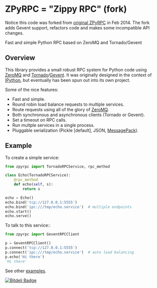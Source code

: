 # ZPyRPC = "Zippy RPC" (fork)
Notice this code was forked from [original ZPyRPC](https://github.com/ellisonbg/zpyrpc) in Feb 2014.
The fork adds Gevent support, refactors code and makes some incompatible API changes.

Fast and simple Python RPC based on ZeroMQ and Tornado/Gevent

## Overview

This library provides a small robust RPC system for Python
code using [ZeroMQ](http://zeromq.org/) and
[Tornado](http://www.tornadoweb.org/)/[Gevent](http://www.gevent.org/).
It was originally designed in the context of
[IPython](http://ipython.org/), but eventually
has been spun out into its own project.

Some of the nice features:

* Fast and simple.
* Round robin load balance requests to multiple services.
* Route requests using all of the glory of [ZeroMQ](http://zeromq.org/tutorials:dealer-and-router).
* Both synchronous and asynchronous clients (Tornado or Gevent).
* Set a timeout on RPC calls.
* Run multple services in a single process.
* Pluggable serialization (Pickle [default], JSON, [MessagePack](http://msgpack.org/)).

## Example

To create a simple service:

```python
from zpyrpc import TornadoRPCService, rpc_method

class Echo(TornadoRPCService):
    @rpc_method
    def echo(self, s):
        return s

echo = Echo()
echo.bind('tcp://127.0.0.1:5555')
echo.bind('ipc:///tmp/echo.service')  # multiple endpoints
echo.start()
echo.serve()
```

To talk to this service::

```python
from zpyrpc import GeventRPCClient

p = GeventRPCClient()
p.connect('tcp://127.0.0.1:5555')
p.connect('ipc:///tmp/echo.service')  # auto load balancing
p.echo('Hi there')
'Hi there'
```

See other [examples](https://github.com/aglyzov/zpyrpc/tree/master/examples).



[![Bitdeli Badge](https://d2weczhvl823v0.cloudfront.net/aglyzov/zpyrpc/trend.png)](https://bitdeli.com/free "Bitdeli Badge")

